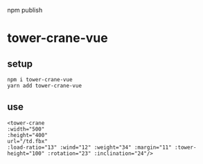 npm publish


# tower-crane-vue

## setup
```
npm i tower-crane-vue
yarn add tower-crane-vue
```
## use
```
<tower-crane
:width="500"
:height="400"
url="/td.fbx"
:load-ratio="13" :wind="12" :weight="34" :margin="11" :tower-height="100" :rotation="23" :inclination="24"/>
```